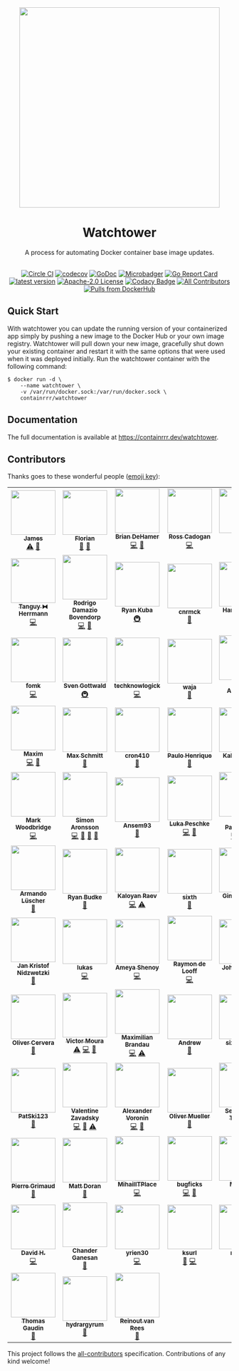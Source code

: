 <div align="center">
  <img src="./logo.png" width="450" />
  
  # Watchtower
  
  A process for automating Docker container base image updates.
  <br/><br/>
  
  [![Circle CI](https://circleci.com/gh/containrrr/watchtower.svg?style=shield)](https://circleci.com/gh/containrrr/watchtower)
  [![codecov](https://codecov.io/gh/containrrr/watchtower/branch/main/graph/badge.svg)](https://codecov.io/gh/containrrr/watchtower)
  [![GoDoc](https://godoc.org/github.com/containrrr/watchtower?status.svg)](https://godoc.org/github.com/containrrr/watchtower)
  [![Microbadger](https://images.microbadger.com/badges/image/containrrr/watchtower.svg)](https://microbadger.com/images/containrrr/watchtower)
  [![Go Report Card](https://goreportcard.com/badge/github.com/containrrr/watchtower)](https://goreportcard.com/report/github.com/containrrr/watchtower)
  [![latest version](https://img.shields.io/github/tag/containrrr/watchtower.svg)](https://github.com/containrrr/watchtower/releases)
  [![Apache-2.0 License](https://img.shields.io/github/license/containrrr/watchtower.svg)](https://www.apache.org/licenses/LICENSE-2.0)
  [![Codacy Badge](https://app.codacy.com/project/badge/Grade/1c48cfb7646d4009aa8c6f71287670b8)](https://www.codacy.com/gh/containrrr/watchtower/dashboard?utm_source=github.com&amp;utm_medium=referral&amp;utm_content=containrrr/watchtower&amp;utm_campaign=Badge_Grade)
  [![All Contributors](https://img.shields.io/github/all-contributors/containrrr/watchtower)](#contributors)
  [![Pulls from DockerHub](https://img.shields.io/docker/pulls/containrrr/watchtower.svg)](https://hub.docker.com/r/containrrr/watchtower)

</div>

## Quick Start

With watchtower you can update the running version of your containerized app simply by pushing a new image to the Docker Hub or your own image registry. Watchtower will pull down your new image, gracefully shut down your existing container and restart it with the same options that were used when it was deployed initially. Run the watchtower container with the following command:

```
$ docker run -d \
    --name watchtower \
    -v /var/run/docker.sock:/var/run/docker.sock \
    containrrr/watchtower
```

## Documentation
The full documentation is available at https://containrrr.dev/watchtower.

## Contributors

Thanks goes to these wonderful people ([emoji key](https://allcontributors.org/docs/en/emoji-key)):

<!-- ALL-CONTRIBUTORS-LIST:START - Do not remove or modify this section -->
<!-- prettier-ignore-start -->
<!-- markdownlint-disable -->
<table>
  <tr>
    <td align="center"><a href="http://codelica.com"><img src="https://avatars3.githubusercontent.com/u/386101?v=4?s=100" width="100px;" alt=""/><br /><sub><b>James</b></sub></a><br /><a href="https://github.com/containrrr/watchtower/commits?author=Codelica" title="Tests">⚠️</a> <a href="#ideas-Codelica" title="Ideas, Planning, & Feedback">🤔</a></td>
    <td align="center"><a href="https://kopfkrieg.org"><img src="https://avatars2.githubusercontent.com/u/5047813?v=4?s=100" width="100px;" alt=""/><br /><sub><b>Florian</b></sub></a><br /><a href="https://github.com/containrrr/watchtower/pulls?q=is%3Apr+reviewed-by%3AKopfKrieg" title="Reviewed Pull Requests">👀</a> <a href="https://github.com/containrrr/watchtower/commits?author=KopfKrieg" title="Documentation">📖</a></td>
    <td align="center"><a href="https://github.com/bdehamer"><img src="https://avatars1.githubusercontent.com/u/398027?v=4?s=100" width="100px;" alt=""/><br /><sub><b>Brian DeHamer</b></sub></a><br /><a href="https://github.com/containrrr/watchtower/commits?author=bdehamer" title="Code">💻</a> <a href="#maintenance-bdehamer" title="Maintenance">🚧</a></td>
    <td align="center"><a href="https://github.com/rosscado"><img src="https://avatars1.githubusercontent.com/u/16578183?v=4?s=100" width="100px;" alt=""/><br /><sub><b>Ross Cadogan</b></sub></a><br /><a href="https://github.com/containrrr/watchtower/commits?author=rosscado" title="Code">💻</a></td>
    <td align="center"><a href="https://github.com/stffabi"><img src="https://avatars0.githubusercontent.com/u/9464631?v=4?s=100" width="100px;" alt=""/><br /><sub><b>stffabi</b></sub></a><br /><a href="https://github.com/containrrr/watchtower/commits?author=stffabi" title="Code">💻</a> <a href="#maintenance-stffabi" title="Maintenance">🚧</a></td>
    <td align="center"><a href="https://github.com/ATCUSA"><img src="https://avatars3.githubusercontent.com/u/3581228?v=4?s=100" width="100px;" alt=""/><br /><sub><b>Austin</b></sub></a><br /><a href="https://github.com/containrrr/watchtower/commits?author=ATCUSA" title="Documentation">📖</a></td>
    <td align="center"><a href="https://labs.ctl.io"><img src="https://avatars2.githubusercontent.com/u/6181487?v=4?s=100" width="100px;" alt=""/><br /><sub><b>David Gardner</b></sub></a><br /><a href="https://github.com/containrrr/watchtower/pulls?q=is%3Apr+reviewed-by%3Adavidgardner11" title="Reviewed Pull Requests">👀</a> <a href="https://github.com/containrrr/watchtower/commits?author=davidgardner11" title="Documentation">📖</a></td>
  </tr>
  <tr>
    <td align="center"><a href="https://github.com/dolanor"><img src="https://avatars3.githubusercontent.com/u/928722?v=4?s=100" width="100px;" alt=""/><br /><sub><b>Tanguy ⧓ Herrmann</b></sub></a><br /><a href="https://github.com/containrrr/watchtower/commits?author=dolanor" title="Code">💻</a></td>
    <td align="center"><a href="https://github.com/rdamazio"><img src="https://avatars3.githubusercontent.com/u/997641?v=4?s=100" width="100px;" alt=""/><br /><sub><b>Rodrigo Damazio Bovendorp</b></sub></a><br /><a href="https://github.com/containrrr/watchtower/commits?author=rdamazio" title="Code">💻</a> <a href="https://github.com/containrrr/watchtower/commits?author=rdamazio" title="Documentation">📖</a></td>
    <td align="center"><a href="https://www.taisun.io/"><img src="https://avatars3.githubusercontent.com/u/1852688?v=4?s=100" width="100px;" alt=""/><br /><sub><b>Ryan Kuba</b></sub></a><br /><a href="#infra-thelamer" title="Infrastructure (Hosting, Build-Tools, etc)">🚇</a></td>
    <td align="center"><a href="https://github.com/cnrmck"><img src="https://avatars2.githubusercontent.com/u/22061955?v=4?s=100" width="100px;" alt=""/><br /><sub><b>cnrmck</b></sub></a><br /><a href="https://github.com/containrrr/watchtower/commits?author=cnrmck" title="Documentation">📖</a></td>
    <td align="center"><a href="http://harrywalter.co.uk"><img src="https://avatars3.githubusercontent.com/u/338588?v=4?s=100" width="100px;" alt=""/><br /><sub><b>Harry Walter</b></sub></a><br /><a href="https://github.com/containrrr/watchtower/commits?author=haswalt" title="Code">💻</a></td>
    <td align="center"><a href="http://projectsperanza.com"><img src="https://avatars3.githubusercontent.com/u/74515?v=4?s=100" width="100px;" alt=""/><br /><sub><b>Robotex</b></sub></a><br /><a href="https://github.com/containrrr/watchtower/commits?author=Robotex" title="Documentation">📖</a></td>
    <td align="center"><a href="http://geraldpape.io"><img src="https://avatars0.githubusercontent.com/u/1494211?v=4?s=100" width="100px;" alt=""/><br /><sub><b>Gerald Pape</b></sub></a><br /><a href="https://github.com/containrrr/watchtower/commits?author=ubergesundheit" title="Documentation">📖</a></td>
  </tr>
  <tr>
    <td align="center"><a href="https://github.com/fomk"><img src="https://avatars0.githubusercontent.com/u/17636183?v=4?s=100" width="100px;" alt=""/><br /><sub><b>fomk</b></sub></a><br /><a href="https://github.com/containrrr/watchtower/commits?author=fomk" title="Code">💻</a></td>
    <td align="center"><a href="https://github.com/svengo"><img src="https://avatars3.githubusercontent.com/u/2502366?v=4?s=100" width="100px;" alt=""/><br /><sub><b>Sven Gottwald</b></sub></a><br /><a href="#infra-svengo" title="Infrastructure (Hosting, Build-Tools, etc)">🚇</a></td>
    <td align="center"><a href="https://liberapay.com/techknowlogick/"><img src="https://avatars1.githubusercontent.com/u/164197?v=4?s=100" width="100px;" alt=""/><br /><sub><b>techknowlogick</b></sub></a><br /><a href="https://github.com/containrrr/watchtower/commits?author=techknowlogick" title="Code">💻</a></td>
    <td align="center"><a href="http://log.c5t.org/about/"><img src="https://avatars1.githubusercontent.com/u/1449568?v=4?s=100" width="100px;" alt=""/><br /><sub><b>waja</b></sub></a><br /><a href="https://github.com/containrrr/watchtower/commits?author=waja" title="Documentation">📖</a></td>
    <td align="center"><a href="http://scottalbertson.com"><img src="https://avatars2.githubusercontent.com/u/154463?v=4?s=100" width="100px;" alt=""/><br /><sub><b>Scott Albertson</b></sub></a><br /><a href="https://github.com/containrrr/watchtower/commits?author=salbertson" title="Documentation">📖</a></td>
    <td align="center"><a href="https://github.com/huddlesj"><img src="https://avatars1.githubusercontent.com/u/11966535?v=4?s=100" width="100px;" alt=""/><br /><sub><b>Jason Huddleston</b></sub></a><br /><a href="https://github.com/containrrr/watchtower/commits?author=huddlesj" title="Documentation">📖</a></td>
    <td align="center"><a href="https://npstr.space/"><img src="https://avatars3.githubusercontent.com/u/6048348?v=4?s=100" width="100px;" alt=""/><br /><sub><b>Napster</b></sub></a><br /><a href="https://github.com/containrrr/watchtower/commits?author=napstr" title="Code">💻</a></td>
  </tr>
  <tr>
    <td align="center"><a href="https://github.com/darknode"><img src="https://avatars1.githubusercontent.com/u/809429?v=4?s=100" width="100px;" alt=""/><br /><sub><b>Maxim</b></sub></a><br /><a href="https://github.com/containrrr/watchtower/commits?author=darknode" title="Code">💻</a> <a href="https://github.com/containrrr/watchtower/commits?author=darknode" title="Documentation">📖</a></td>
    <td align="center"><a href="https://schmitt.cat"><img src="https://avatars0.githubusercontent.com/u/17984549?v=4?s=100" width="100px;" alt=""/><br /><sub><b>Max Schmitt</b></sub></a><br /><a href="https://github.com/containrrr/watchtower/commits?author=mxschmitt" title="Documentation">📖</a></td>
    <td align="center"><a href="https://github.com/cron410"><img src="https://avatars1.githubusercontent.com/u/3082899?v=4?s=100" width="100px;" alt=""/><br /><sub><b>cron410</b></sub></a><br /><a href="https://github.com/containrrr/watchtower/commits?author=cron410" title="Documentation">📖</a></td>
    <td align="center"><a href="https://github.com/Cardoso222"><img src="https://avatars3.githubusercontent.com/u/7026517?v=4?s=100" width="100px;" alt=""/><br /><sub><b>Paulo Henrique</b></sub></a><br /><a href="https://github.com/containrrr/watchtower/commits?author=Cardoso222" title="Documentation">📖</a></td>
    <td align="center"><a href="https://coded.io"><img src="https://avatars0.githubusercontent.com/u/107097?v=4?s=100" width="100px;" alt=""/><br /><sub><b>Kaleb Elwert</b></sub></a><br /><a href="https://github.com/containrrr/watchtower/commits?author=belak" title="Documentation">📖</a></td>
    <td align="center"><a href="https://github.com/wmbutler"><img src="https://avatars1.githubusercontent.com/u/1254810?v=4?s=100" width="100px;" alt=""/><br /><sub><b>Bill Butler</b></sub></a><br /><a href="https://github.com/containrrr/watchtower/commits?author=wmbutler" title="Documentation">📖</a></td>
    <td align="center"><a href="https://www.mariotacke.io"><img src="https://avatars2.githubusercontent.com/u/4942019?v=4?s=100" width="100px;" alt=""/><br /><sub><b>Mario Tacke</b></sub></a><br /><a href="https://github.com/containrrr/watchtower/commits?author=mariotacke" title="Code">💻</a></td>
  </tr>
  <tr>
    <td align="center"><a href="https://markwoodbridge.com"><img src="https://avatars2.githubusercontent.com/u/1101318?v=4?s=100" width="100px;" alt=""/><br /><sub><b>Mark Woodbridge</b></sub></a><br /><a href="https://github.com/containrrr/watchtower/commits?author=mrw34" title="Code">💻</a></td>
    <td align="center"><a href="http://simme.dev"><img src="https://avatars0.githubusercontent.com/u/1596025?v=4?s=100" width="100px;" alt=""/><br /><sub><b>Simon Aronsson</b></sub></a><br /><a href="https://github.com/containrrr/watchtower/commits?author=simskij" title="Code">💻</a> <a href="#maintenance-simskij" title="Maintenance">🚧</a> <a href="https://github.com/containrrr/watchtower/pulls?q=is%3Apr+reviewed-by%3Asimskij" title="Reviewed Pull Requests">👀</a> <a href="https://github.com/containrrr/watchtower/commits?author=simskij" title="Documentation">📖</a></td>
    <td align="center"><a href="https://github.com/Ansem93"><img src="https://avatars3.githubusercontent.com/u/6626218?v=4?s=100" width="100px;" alt=""/><br /><sub><b>Ansem93</b></sub></a><br /><a href="https://github.com/containrrr/watchtower/commits?author=Ansem93" title="Documentation">📖</a></td>
    <td align="center"><a href="https://github.com/lukapeschke"><img src="https://avatars1.githubusercontent.com/u/17085536?v=4?s=100" width="100px;" alt=""/><br /><sub><b>Luka Peschke</b></sub></a><br /><a href="https://github.com/containrrr/watchtower/commits?author=lukapeschke" title="Code">💻</a> <a href="https://github.com/containrrr/watchtower/commits?author=lukapeschke" title="Documentation">📖</a></td>
    <td align="center"><a href="https://github.com/zoispag"><img src="https://avatars0.githubusercontent.com/u/21138205?v=4?s=100" width="100px;" alt=""/><br /><sub><b>Zois Pagoulatos</b></sub></a><br /><a href="https://github.com/containrrr/watchtower/commits?author=zoispag" title="Code">💻</a> <a href="https://github.com/containrrr/watchtower/pulls?q=is%3Apr+reviewed-by%3Azoispag" title="Reviewed Pull Requests">👀</a> <a href="#maintenance-zoispag" title="Maintenance">🚧</a></td>
    <td align="center"><a href="https://alexandre.menif.name"><img src="https://avatars0.githubusercontent.com/u/16152103?v=4?s=100" width="100px;" alt=""/><br /><sub><b>Alexandre Menif</b></sub></a><br /><a href="https://github.com/containrrr/watchtower/commits?author=alexandremenif" title="Code">💻</a></td>
    <td align="center"><a href="https://github.com/chugunov"><img src="https://avatars1.githubusercontent.com/u/4140479?v=4?s=100" width="100px;" alt=""/><br /><sub><b>Andrey</b></sub></a><br /><a href="https://github.com/containrrr/watchtower/commits?author=chugunov" title="Documentation">📖</a></td>
  </tr>
  <tr>
    <td align="center"><a href="https://noplanman.ch"><img src="https://avatars3.githubusercontent.com/u/9423417?v=4?s=100" width="100px;" alt=""/><br /><sub><b>Armando Lüscher</b></sub></a><br /><a href="https://github.com/containrrr/watchtower/commits?author=noplanman" title="Documentation">📖</a></td>
    <td align="center"><a href="https://github.com/rjbudke"><img src="https://avatars2.githubusercontent.com/u/273485?v=4?s=100" width="100px;" alt=""/><br /><sub><b>Ryan Budke</b></sub></a><br /><a href="https://github.com/containrrr/watchtower/commits?author=rjbudke" title="Documentation">📖</a></td>
    <td align="center"><a href="http://kaloyan.raev.name"><img src="https://avatars2.githubusercontent.com/u/468091?v=4?s=100" width="100px;" alt=""/><br /><sub><b>Kaloyan Raev</b></sub></a><br /><a href="https://github.com/containrrr/watchtower/commits?author=kaloyan-raev" title="Code">💻</a> <a href="https://github.com/containrrr/watchtower/commits?author=kaloyan-raev" title="Tests">⚠️</a></td>
    <td align="center"><a href="https://github.com/sixth"><img src="https://avatars3.githubusercontent.com/u/11591445?v=4?s=100" width="100px;" alt=""/><br /><sub><b>sixth</b></sub></a><br /><a href="https://github.com/containrrr/watchtower/commits?author=sixth" title="Documentation">📖</a></td>
    <td align="center"><a href="https://foosel.net"><img src="https://avatars0.githubusercontent.com/u/83657?v=4?s=100" width="100px;" alt=""/><br /><sub><b>Gina Häußge</b></sub></a><br /><a href="https://github.com/containrrr/watchtower/commits?author=foosel" title="Code">💻</a></td>
    <td align="center"><a href="https://github.com/8ear"><img src="https://avatars0.githubusercontent.com/u/10329648?v=4?s=100" width="100px;" alt=""/><br /><sub><b>Max H.</b></sub></a><br /><a href="https://github.com/containrrr/watchtower/commits?author=8ear" title="Code">💻</a></td>
    <td align="center"><a href="https://pjknkda.github.io"><img src="https://avatars0.githubusercontent.com/u/4986524?v=4?s=100" width="100px;" alt=""/><br /><sub><b>Jungkook Park</b></sub></a><br /><a href="https://github.com/containrrr/watchtower/commits?author=pjknkda" title="Documentation">📖</a></td>
  </tr>
  <tr>
    <td align="center"><a href="https://achfrag.net"><img src="https://avatars1.githubusercontent.com/u/5753622?v=4?s=100" width="100px;" alt=""/><br /><sub><b>Jan Kristof Nidzwetzki</b></sub></a><br /><a href="https://github.com/containrrr/watchtower/commits?author=jnidzwetzki" title="Documentation">📖</a></td>
    <td align="center"><a href="https://www.lukaselsner.de"><img src="https://avatars0.githubusercontent.com/u/1413542?v=4?s=100" width="100px;" alt=""/><br /><sub><b>lukas</b></sub></a><br /><a href="https://github.com/containrrr/watchtower/commits?author=mindrunner" title="Code">💻</a></td>
    <td align="center"><a href="https://codingcoffee.dev"><img src="https://avatars3.githubusercontent.com/u/13611153?v=4?s=100" width="100px;" alt=""/><br /><sub><b>Ameya Shenoy</b></sub></a><br /><a href="https://github.com/containrrr/watchtower/commits?author=codingCoffee" title="Code">💻</a></td>
    <td align="center"><a href="https://github.com/raymondelooff"><img src="https://avatars0.githubusercontent.com/u/9716806?v=4?s=100" width="100px;" alt=""/><br /><sub><b>Raymon de Looff</b></sub></a><br /><a href="https://github.com/containrrr/watchtower/commits?author=raymondelooff" title="Code">💻</a></td>
    <td align="center"><a href="http://codemonkeylabs.com"><img src="https://avatars2.githubusercontent.com/u/704034?v=4?s=100" width="100px;" alt=""/><br /><sub><b>John Clayton</b></sub></a><br /><a href="https://github.com/containrrr/watchtower/commits?author=jsclayton" title="Code">💻</a></td>
    <td align="center"><a href="https://github.com/Germs2004"><img src="https://avatars2.githubusercontent.com/u/5519340?v=4?s=100" width="100px;" alt=""/><br /><sub><b>Germs2004</b></sub></a><br /><a href="https://github.com/containrrr/watchtower/commits?author=Germs2004" title="Documentation">📖</a></td>
    <td align="center"><a href="https://github.com/lukwil"><img src="https://avatars1.githubusercontent.com/u/30203234?v=4?s=100" width="100px;" alt=""/><br /><sub><b>Lukas Willburger</b></sub></a><br /><a href="https://github.com/containrrr/watchtower/commits?author=lukwil" title="Code">💻</a></td>
  </tr>
  <tr>
    <td align="center"><a href="https://github.com/auanasgheps"><img src="https://avatars2.githubusercontent.com/u/20586878?v=4?s=100" width="100px;" alt=""/><br /><sub><b>Oliver Cervera</b></sub></a><br /><a href="https://github.com/containrrr/watchtower/commits?author=auanasgheps" title="Documentation">📖</a></td>
    <td align="center"><a href="https://github.com/victorcmoura"><img src="https://avatars1.githubusercontent.com/u/26290053?v=4?s=100" width="100px;" alt=""/><br /><sub><b>Victor Moura</b></sub></a><br /><a href="https://github.com/containrrr/watchtower/commits?author=victorcmoura" title="Tests">⚠️</a> <a href="https://github.com/containrrr/watchtower/commits?author=victorcmoura" title="Code">💻</a> <a href="https://github.com/containrrr/watchtower/commits?author=victorcmoura" title="Documentation">📖</a></td>
    <td align="center"><a href="https://github.com/mbrandau"><img src="https://avatars3.githubusercontent.com/u/12972798?v=4?s=100" width="100px;" alt=""/><br /><sub><b>Maximilian Brandau</b></sub></a><br /><a href="https://github.com/containrrr/watchtower/commits?author=mbrandau" title="Code">💻</a> <a href="https://github.com/containrrr/watchtower/commits?author=mbrandau" title="Tests">⚠️</a></td>
    <td align="center"><a href="https://github.com/aneisch"><img src="https://avatars1.githubusercontent.com/u/6991461?v=4?s=100" width="100px;" alt=""/><br /><sub><b>Andrew</b></sub></a><br /><a href="https://github.com/containrrr/watchtower/commits?author=aneisch" title="Documentation">📖</a></td>
    <td align="center"><a href="https://github.com/sixcorners"><img src="https://avatars0.githubusercontent.com/u/585501?v=4?s=100" width="100px;" alt=""/><br /><sub><b>sixcorners</b></sub></a><br /><a href="https://github.com/containrrr/watchtower/commits?author=sixcorners" title="Documentation">📖</a></td>
    <td align="center"><a href="https://piksel.se"><img src="https://avatars2.githubusercontent.com/u/807383?v=4?s=100" width="100px;" alt=""/><br /><sub><b>nils måsén</b></sub></a><br /><a href="https://github.com/containrrr/watchtower/commits?author=piksel" title="Documentation">📖</a> <a href="https://github.com/containrrr/watchtower/commits?author=piksel" title="Code">💻</a></td>
    <td align="center"><a href="https://arnested.dk"><img src="https://avatars2.githubusercontent.com/u/190005?v=4?s=100" width="100px;" alt=""/><br /><sub><b>Arne Jørgensen</b></sub></a><br /><a href="https://github.com/containrrr/watchtower/commits?author=arnested" title="Tests">⚠️</a> <a href="https://github.com/containrrr/watchtower/pulls?q=is%3Apr+reviewed-by%3Aarnested" title="Reviewed Pull Requests">👀</a></td>
  </tr>
  <tr>
    <td align="center"><a href="https://github.com/patski123"><img src="https://avatars1.githubusercontent.com/u/19295295?v=4?s=100" width="100px;" alt=""/><br /><sub><b>PatSki123</b></sub></a><br /><a href="https://github.com/containrrr/watchtower/commits?author=patski123" title="Documentation">📖</a></td>
    <td align="center"><a href="https://rubyroidlabs.com/"><img src="https://avatars2.githubusercontent.com/u/624999?v=4?s=100" width="100px;" alt=""/><br /><sub><b>Valentine Zavadsky</b></sub></a><br /><a href="https://github.com/containrrr/watchtower/commits?author=Saicheg" title="Code">💻</a> <a href="https://github.com/containrrr/watchtower/commits?author=Saicheg" title="Documentation">📖</a> <a href="https://github.com/containrrr/watchtower/commits?author=Saicheg" title="Tests">⚠️</a></td>
    <td align="center"><a href="https://github.com/bopoh24"><img src="https://avatars2.githubusercontent.com/u/4086631?v=4?s=100" width="100px;" alt=""/><br /><sub><b>Alexander Voronin</b></sub></a><br /><a href="https://github.com/containrrr/watchtower/commits?author=bopoh24" title="Code">💻</a> <a href="https://github.com/containrrr/watchtower/issues?q=author%3Abopoh24" title="Bug reports">🐛</a></td>
    <td align="center"><a href="http://www.teqneers.de"><img src="https://avatars0.githubusercontent.com/u/788989?v=4?s=100" width="100px;" alt=""/><br /><sub><b>Oliver Mueller</b></sub></a><br /><a href="https://github.com/containrrr/watchtower/commits?author=ogmueller" title="Documentation">📖</a></td>
    <td align="center"><a href="https://github.com/tammert"><img src="https://avatars0.githubusercontent.com/u/8885250?v=4?s=100" width="100px;" alt=""/><br /><sub><b>Sebastiaan Tammer</b></sub></a><br /><a href="https://github.com/containrrr/watchtower/commits?author=tammert" title="Code">💻</a></td>
    <td align="center"><a href="https://github.com/Miosame"><img src="https://avatars1.githubusercontent.com/u/8201077?v=4?s=100" width="100px;" alt=""/><br /><sub><b>miosame</b></sub></a><br /><a href="https://github.com/containrrr/watchtower/commits?author=miosame" title="Documentation">📖</a></td>
    <td align="center"><a href="https://mtz.gr"><img src="https://avatars3.githubusercontent.com/u/590246?v=4?s=100" width="100px;" alt=""/><br /><sub><b>Andrew Metzger</b></sub></a><br /><a href="https://github.com/containrrr/watchtower/issues?q=author%3Aandrewjmetzger" title="Bug reports">🐛</a> <a href="#example-andrewjmetzger" title="Examples">💡</a></td>
  </tr>
  <tr>
    <td align="center"><a href="https://github.com/pgrimaud"><img src="https://avatars1.githubusercontent.com/u/1866496?v=4?s=100" width="100px;" alt=""/><br /><sub><b>Pierre Grimaud</b></sub></a><br /><a href="https://github.com/containrrr/watchtower/commits?author=pgrimaud" title="Documentation">📖</a></td>
    <td align="center"><a href="https://github.com/mattdoran"><img src="https://avatars0.githubusercontent.com/u/577779?v=4?s=100" width="100px;" alt=""/><br /><sub><b>Matt Doran</b></sub></a><br /><a href="https://github.com/containrrr/watchtower/commits?author=mattdoran" title="Documentation">📖</a></td>
    <td align="center"><a href="https://github.com/MihailITPlace"><img src="https://avatars2.githubusercontent.com/u/28401551?v=4?s=100" width="100px;" alt=""/><br /><sub><b>MihailITPlace</b></sub></a><br /><a href="https://github.com/containrrr/watchtower/commits?author=MihailITPlace" title="Code">💻</a></td>
    <td align="center"><a href="https://github.com/bugficks"><img src="https://avatars1.githubusercontent.com/u/2992895?v=4?s=100" width="100px;" alt=""/><br /><sub><b>bugficks</b></sub></a><br /><a href="https://github.com/containrrr/watchtower/commits?author=bugficks" title="Code">💻</a> <a href="https://github.com/containrrr/watchtower/commits?author=bugficks" title="Documentation">📖</a></td>
    <td align="center"><a href="https://github.com/MichaelSp"><img src="https://avatars0.githubusercontent.com/u/448282?v=4?s=100" width="100px;" alt=""/><br /><sub><b>Michael</b></sub></a><br /><a href="https://github.com/containrrr/watchtower/commits?author=MichaelSp" title="Code">💻</a></td>
    <td align="center"><a href="https://github.com/jokay"><img src="https://avatars0.githubusercontent.com/u/18613935?v=4?s=100" width="100px;" alt=""/><br /><sub><b>D. Domig</b></sub></a><br /><a href="https://github.com/containrrr/watchtower/commits?author=jokay" title="Documentation">📖</a></td>
    <td align="center"><a href="https://maxwells-daemon.io"><img src="https://avatars1.githubusercontent.com/u/260084?v=4?s=100" width="100px;" alt=""/><br /><sub><b>Ben Osheroff</b></sub></a><br /><a href="https://github.com/containrrr/watchtower/commits?author=osheroff" title="Code">💻</a></td>
  </tr>
  <tr>
    <td align="center"><a href="https://github.com/dhet"><img src="https://avatars3.githubusercontent.com/u/2668621?v=4?s=100" width="100px;" alt=""/><br /><sub><b>David H.</b></sub></a><br /><a href="https://github.com/containrrr/watchtower/commits?author=dhet" title="Code">💻</a></td>
    <td align="center"><a href="http://www.gridgeo.com"><img src="https://avatars1.githubusercontent.com/u/671887?v=4?s=100" width="100px;" alt=""/><br /><sub><b>Chander Ganesan</b></sub></a><br /><a href="https://github.com/containrrr/watchtower/commits?author=chander" title="Documentation">📖</a></td>
    <td align="center"><a href="https://github.com/yrien30"><img src="https://avatars1.githubusercontent.com/u/26816162?v=4?s=100" width="100px;" alt=""/><br /><sub><b>yrien30</b></sub></a><br /><a href="https://github.com/containrrr/watchtower/commits?author=yrien30" title="Code">💻</a></td>
    <td align="center"><a href="https://github.com/ksurl"><img src="https://avatars1.githubusercontent.com/u/1371562?v=4?s=100" width="100px;" alt=""/><br /><sub><b>ksurl</b></sub></a><br /><a href="https://github.com/containrrr/watchtower/commits?author=ksurl" title="Documentation">📖</a> <a href="https://github.com/containrrr/watchtower/commits?author=ksurl" title="Code">💻</a></td>
    <td align="center"><a href="https://github.com/rg9400"><img src="https://avatars2.githubusercontent.com/u/39887349?v=4?s=100" width="100px;" alt=""/><br /><sub><b>rg9400</b></sub></a><br /><a href="https://github.com/containrrr/watchtower/commits?author=rg9400" title="Code">💻</a></td>
    <td align="center"><a href="https://github.com/tkalus"><img src="https://avatars2.githubusercontent.com/u/287181?v=4?s=100" width="100px;" alt=""/><br /><sub><b>Turtle Kalus</b></sub></a><br /><a href="https://github.com/containrrr/watchtower/commits?author=tkalus" title="Code">💻</a></td>
    <td align="center"><a href="https://github.com/SrihariThalla"><img src="https://avatars1.githubusercontent.com/u/7479937?v=4?s=100" width="100px;" alt=""/><br /><sub><b>Srihari Thalla</b></sub></a><br /><a href="https://github.com/containrrr/watchtower/commits?author=SrihariThalla" title="Documentation">📖</a></td>
  </tr>
  <tr>
    <td align="center"><a href="https://nymous.io"><img src="https://avatars1.githubusercontent.com/u/4216559?v=4?s=100" width="100px;" alt=""/><br /><sub><b>Thomas Gaudin</b></sub></a><br /><a href="https://github.com/containrrr/watchtower/commits?author=nymous" title="Documentation">📖</a></td>
    <td align="center"><a href="https://indigo.re/"><img src="https://avatars.githubusercontent.com/u/2804645?v=4?s=100" width="100px;" alt=""/><br /><sub><b>hydrargyrum</b></sub></a><br /><a href="https://github.com/containrrr/watchtower/commits?author=hydrargyrum" title="Documentation">📖</a></td>
    <td align="center"><a href="https://reinout.vanrees.org"><img src="https://avatars.githubusercontent.com/u/121433?v=4?s=100" width="100px;" alt=""/><br /><sub><b>Reinout van Rees</b></sub></a><br /><a href="https://github.com/containrrr/watchtower/commits?author=reinout" title="Documentation">📖</a></td>
  </tr>
</table>

<!-- markdownlint-restore -->
<!-- prettier-ignore-end -->

<!-- ALL-CONTRIBUTORS-LIST:END -->

This project follows the [all-contributors](https://github.com/all-contributors/all-contributors) specification. Contributions of any kind welcome!
